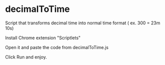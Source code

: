 # decimalToTime
Script that transforms decimal time into normal time format ( ex. 300 = 23m 10s)

Install Chrome extension "Scriptlets"

Open it and paste the code from decimalToTime.js

Click Run and enjoy.
